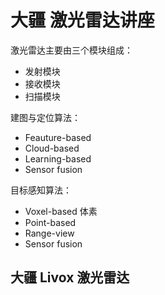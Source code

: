 # 大疆 激光雷达讲座

激光雷达主要由三个模块组成：
+ 发射模块
+ 接收模块
+ 扫描模块

建图与定位算法：
+ Feauture-based
+ Cloud-based
+ Learning-based
+ Sensor fusion

目标感知算法：
+ Voxel-based 体素
+ Point-based
+ Range-view
+ Sensor fusion

## 大疆 Livox 激光雷达
